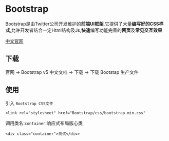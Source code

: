 # Bootstrap

Bootstrap是由Twitter公司开发维护的**前端UI框架**,它提供了大量**编写好的CSS样式**,允许开发者结合一定Html结构及Js,**快速**编写功能完善的**网页**及**常见交互效果**

[中文官网](https://www.bootcss.com)

## 下载

官网 -> Bootstrap v5 中文文档 -> 下载 -> 下载 Bootstap 生产文件

## 使用

引入 `Bootstrap CSS文件`

`<link rel="stylesheet" href="Bootstrap/css/bootstrap.min.css"`

调用类名:`container`:响应式布局版心类

`<div class="container">测试</div>`


